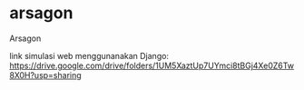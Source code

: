 # arsagon
Arsagon

link simulasi web menggunanakan Django:
https://drive.google.com/drive/folders/1UM5XaztUp7UYmci8tBGj4Xe0Z6Tw8X0H?usp=sharing
